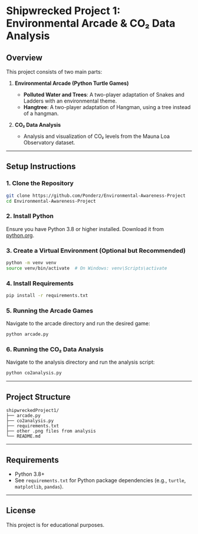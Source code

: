 # Shipwrecked Project 1: Environmental Arcade & CO₂ Data Analysis

## Overview

This project consists of two main parts:

1. **Environmental Arcade (Python Turtle Games)**
    - **Polluted Water and Trees**: A two-player adaptation of Snakes and Ladders with an environmental theme.
    - **Hangtree**: A two-player adaptation of Hangman, using a tree instead of a hangman.

2. **CO₂ Data Analysis**
    - Analysis and visualization of CO₂ levels from the Mauna Loa Observatory dataset.

---

## Setup Instructions

### 1. Clone the Repository

```bash
git clone https://github.com/Ponderz/Environmental-Awareness-Project
cd Environmental-Awareness-Project
```

### 2. Install Python

Ensure you have Python 3.8 or higher installed. Download it from [python.org](https://www.python.org/downloads/).

### 3. Create a Virtual Environment (Optional but Recommended)

```bash
python -m venv venv
source venv/bin/activate  # On Windows: venv\Scripts\activate
```

### 4. Install Requirements

```bash
pip install -r requirements.txt
```

### 5. Running the Arcade Games

Navigate to the arcade directory and run the desired game:

```bash
python arcade.py
```

### 6. Running the CO₂ Data Analysis

Navigate to the analysis directory and run the analysis script:

```bash
python co2analysis.py
```

---

## Project Structure

```
shipwreckedProject1/
├── arcade.py
├── co2analysis.py
├── requirements.txt
├── other .png files from analysis
└── README.md
```

---

## Requirements

- Python 3.8+
- See `requirements.txt` for Python package dependencies (e.g., `turtle`, `matplotlib`, `pandas`).

---

## License

This project is for educational purposes.
